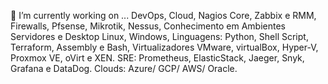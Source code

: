 🔭 I’m currently working on ...
DevOps, Cloud, Nagios Core, Zabbix e RMM, Firewalls, Pfsense, Mikrotik, Nessus, Conhecimento em Ambientes Servidores e Desktop Linux, Windows,  Linguagens: Python, Shell Script, Terraform, Assembly e Bash, Virtualizadores VMware, virtualBox, Hyper-V, Proxmox VE, oVirt e XEN. SRE: Prometheus, ElasticStack, Jaeger, Snyk, Grafana e DataDog. 
Clouds: Azure/ GCP/ AWS/ Oracle.
<!--
**Cyb0rg-Dev/Cyb0rg-Dev** is a ✨ _special_ ✨ repository because its `README.md` (this file) appears on your GitHub profile.

Here are some ideas to get you started:

- 🔭 I’m currently working on ...
- 🌱 I’m currently learning ...
- 👯 I’m looking to collaborate on ...
- 🤔 I’m looking for help with ...
- 💬 Ask me about ...
- 📫 How to reach me: ...
- 😄 Pronouns: ...
- ⚡ Fun fact: ...
-->
